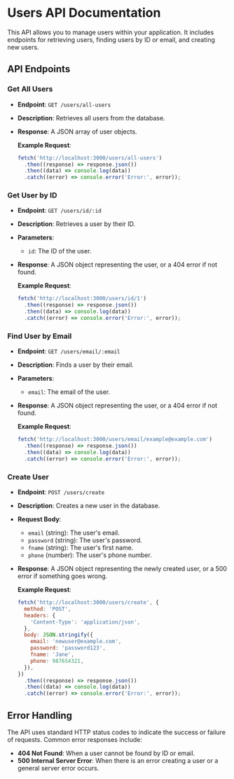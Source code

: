 # Users API Documentation

This API allows you to manage users within your application. It includes endpoints for retrieving users, finding users by ID or email, and creating new users.

## API Endpoints

### Get All Users

- **Endpoint**: `GET /users/all-users`
- **Description**: Retrieves all users from the database.
- **Response**: A JSON array of user objects.

  **Example Request**:

  ```javascript
  fetch('http://localhost:3000/users/all-users')
    .then((response) => response.json())
    .then((data) => console.log(data))
    .catch((error) => console.error('Error:', error));
  ```

### Get User by ID

- **Endpoint**: `GET /users/id/:id`
- **Description**: Retrieves a user by their ID.
- **Parameters**:
  - `id`: The ID of the user.
- **Response**: A JSON object representing the user, or a 404 error if not found.

  **Example Request**:

  ```javascript
  fetch('http://localhost:3000/users/id/1')
    .then((response) => response.json())
    .then((data) => console.log(data))
    .catch((error) => console.error('Error:', error));
  ```

### Find User by Email

- **Endpoint**: `GET /users/email/:email`
- **Description**: Finds a user by their email.
- **Parameters**:
  - `email`: The email of the user.
- **Response**: A JSON object representing the user, or a 404 error if not found.

  **Example Request**:

  ```javascript
  fetch('http://localhost:3000/users/email/example@example.com')
    .then((response) => response.json())
    .then((data) => console.log(data))
    .catch((error) => console.error('Error:', error));
  ```

### Create User

- **Endpoint**: `POST /users/create`
- **Description**: Creates a new user in the database.
- **Request Body**:
  - `email` (string): The user's email.
  - `password` (string): The user's password.
  - `fname` (string): The user's first name.
  - `phone` (number): The user's phone number.
- **Response**: A JSON object representing the newly created user, or a 500 error if something goes wrong.

  **Example Request**:

  ```javascript
  fetch('http://localhost:3000/users/create', {
    method: 'POST',
    headers: {
      'Content-Type': 'application/json',
    },
    body: JSON.stringify({
      email: 'newuser@example.com',
      password: 'password123',
      fname: 'Jane',
      phone: 987654321,
    }),
  })
    .then((response) => response.json())
    .then((data) => console.log(data))
    .catch((error) => console.error('Error:', error));
  ```

## Error Handling

The API uses standard HTTP status codes to indicate the success or failure of requests. Common error responses include:

- **404 Not Found**: When a user cannot be found by ID or email.
- **500 Internal Server Error**: When there is an error creating a user or a general server error occurs.
